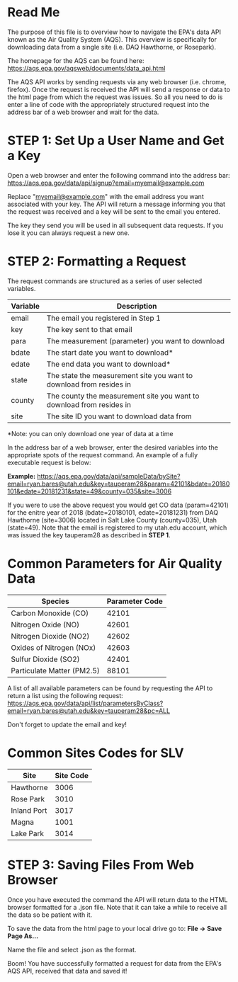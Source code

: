 # Read Me
The purpose of this file is to overview how to navigate the EPA's data API known as the Air Quality System (AQS).  This overview is specifically for downloading data from a single site (i.e. DAQ Hawthorne, or Rosepark).   

The homepage for the AQS can be found here: https://aqs.epa.gov/aqsweb/documents/data_api.html

The AQS API works by sending requests via any web browser (i.e. chrome, firefox).  Once the request is received the API will send a response or data to the html page from which the request was issues. So all you need to do is enter a line of code with the appropriately structured request into the address bar of a web browser and wait for the data.


# STEP 1: Set Up a User Name and Get a Key
Open a web browser and enter the following command into the address bar:
https://aqs.epa.gov/data/api/signup?email=myemail@example.com

Replace "myemail@example.com" with the email address you want associated with your key.  The API will return a message informing you that the request was received and a key will be sent to the email you entered.  

The key they send you will be used in all subsequent data requests.  If you lose it you can always request a new one.


# STEP 2: Formatting a Request
The request commands are structured as a series of user selected variables.

Variable     | Description
-------------|------------
email        | The email you registered in Step 1 
key          | The key sent to that email
para         | The measurement (parameter) you want to download
bdate        | The start date you want to download* 
edate        | The end data you want to download*    
state        | The state the measurement site you want to download from resides in
county       | The county the measurement site you want to download from resides in
site         | The site ID you want to download data from

*Note: you can only download one year of data at a time

In the address bar of a web browser, enter the desired variables into the appropriate spots of the request command. An example of a fully executable request is below: 

**Example:**
https://aqs.epa.gov/data/api/sampleData/bySite?email=ryan.bares@utah.edu&key=tauperam28&param=42101&bdate=20180101&edate=20181231&state=49&county=035&site=3006

If you were to use the above request you would get CO data (param=42101) for the enitre year of 2018 (bdate=20180101, edate=20181231) from DAQ Hawthorne (site=3006) located in Salt Lake County (county=035), Utah (state=49).  Note that the email is registered to my utah.edu account, which was issued the key tauperam28 as described in **STEP 1**.  


# Common Parameters for Air Quality Data

Species                      | Parameter Code
-----------------------------|----------------------------------
Carbon Monoxide (CO)         | 42101
Nitrogen Oxide (NO)          | 42601
Nitrogen Dioxide (NO2)       | 42602
Oxides of Nitrogen (NOx)     | 42603
Sulfur Dioxide (SO2)         | 42401
Particulate Matter (PM2.5)   | 88101

A list of all available parameters can be found by requesting the API to return a list using the following request:
https://aqs.epa.gov/data/api/list/parametersByClass?email=ryan.bares@utah.edu&key=tauperam28&pc=ALL

Don't forget to update the email and key! 

# Common Sites Codes for SLV
Site                         | Site Code
-----------------------------|----------------------------------
Hawthorne                    | 3006
Rose Park                    | 3010
Inland Port                  | 3017
Magna                        | 1001
Lake Park                    | 3014


# STEP 3: Saving Files From Web Browser
Once you have executed the command the API will return data to the HTML browser formatted for a .json file.  Note that it can take a while to receive all the data so be patient with it. 

To save the data from the html page to your local drive go to: 
**File -> Save Page As...** 

Name the file and select .json as the format. 

Boom!  You have successfully formatted a request for data from the EPA's AQS API, received that data and saved it!  



